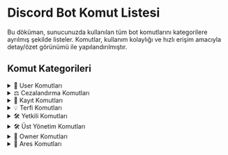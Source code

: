 <h1>Discord Bot Komut Listesi</h1>
<p>Bu döküman, sunucunuzda kullanılan tüm bot komutlarını kategorilere ayrılmış şekilde listeler. Komutlar, kullanım kolaylığı ve hızlı erişim amacıyla detay/özet görünümü ile yapılandırılmıştır.</p>

<h2>Komut Kategorileri</h2>

<details>
  <summary>👤 User Komutları</summary>
  <pre>
.yilbasi
.50krs @Ares/ID
.afk
.anım
.arkadaşlarım @Ares/ID
.avatar @Ares/ID
.ayakkabınumaram
.boşan @Ares/ID
.aşk-ölç @Ares/ID
.banner @Ares/ID
.bj <Miktar>
.cinnet @Ares/ID
.coinflip <Miktar>
.cvhazırla @Ares/ID
.cuzdan @Kullanici/ID
.dağıt
.dedikodu @Ares/ID
.detaylarım @Ares/ID
.domalt @Ares/ID
.dürt @Ares/ID
.engel ekle/kaldır/liste @Ares/ID
.evlen @Ares/ID
.evlilik-durum @Ares/ID
.fal
.fatura
.gelcektengeldim
.git @Kullanıcı/ID
.gizligörev
.daily
.gıdıkla @Ares/ID
.hackledim @Ares/ID
.hayaletyazı <süre(sn)> <mesaj>
.hesapoluştur
.hikayekurgula
.ihanet @kullanıcı
.ikizim
.ilginçbilgi
.ilgiver @Ares/ID
.iltifat @Ares/ID
.iqanaliz
.kaccm
.kaderharitası @Ares/ID
.kahve @Ares/ID
.kehanet
.khaydo @Ares/ID
.lafat @Ares/ID
.maden
.mirasımkime
.motivasyon
.profil @Ares/ID
.ruhhayvanım
.rulet <Miktar>
.rüya
.rüyayorumlama [rüya metni]
.sapla @Ares/ID
.sarıl @Ares/ID
.savaş @Ares/ID <Miktar>
.seniçizdim @Ares/ID
.serdar @Ares/ID
.ship @Ares/ID
.slot <Miktar>
.snake <Miktar>
.sonaramamız
.soy @Ares/ID
.spotify @Ares/ID
.sreyiz @Ares/ID
.stat @Ares/ID
.statc @Ares/ID
.stats @Ares/ID
.sunucubilgi
.sırlarım
.tkm @Ares/ID <Miktar>
.tekme @Ares/ID
.tokat @Ares/ID
.topstat
.transfer @Ares/ID Miktar
.trolledim @Ares/ID
.tweet Text
.xox @Ares/ID
.yala @Ares/ID
.yazı-tura <Miktar>
.yumruk @Ares/ID
.zamansabitle @Ares/ID
.zamantreni
.booster [İsim]
.çay @Ares/ID
.çek @Ares/ID
.öp @Ares/ID
.invite @Ares/ID
.ısır @Ares/ID
.şanslıgün
.şanslısayı
  </pre>
</details>

<details>
  <summary>⚖️ Cezalandırma Komutları</summary>
  <pre>
.ban @Ares/ID Sebep
.banliste
.cezasorgu CezaID
.yargı @Ares/ID Sebep
.jail @Ares/ID Sebep
.mute @Ares/ID Süre Sebep
.reklam @Ares/ID
.tempjail @Ares/ID Sebep Süre
.timeout @Ares/ID Süre Sebep
.unban @Ares/ID
.unbanall
.unyargı @Ares/ID
.unjail @Ares/ID
.unmute @Ares/ID
.unreklam @Ares/ID
.untjail @Ares/ID
.unvmute @Ares/ID
.vmute @Ares/ID Süre Sebep
  </pre>
</details>

<details>
  <summary>📝 Kayıt Komutları</summary>
  <pre>
.detaylı-isimler @Ares/ID
.kayıt @Ares/ID [İsim] [Yaş] [Cinsiyet]
.kayıtsız @Ares/ID
.taglı @Ares/ID
.tag-say
.kayıtları @Ares/ID
.isim @Ares/ID [İsim] [Yaş]
.isimler @Ares/ID
  </pre>
</details>

<details>
  <summary>💡 Terfi Komutları</summary>
  <pre>
.düşür @Ares/ID
.görev-al
.görevler @Ares/ID
.yetkili @Ares/ID
.yetkiver @Ares/ID
.ytcek @Ares/ID
.yetkial @Ares/ID
.yükselt @Ares/ID
  </pre>
</details>

<details>
  <summary>🛠️ Yetkili Komutları</summary>
  <pre>
.bağlantı-kes @Ares/ID
.nerede @Ares/ID
.rolbilgi @Rol/ID
.roldenetim @Rol/ID
.rol-log @Ares/ID
.say
.sicil @Ares/ID
.sil
.snipe
.ksil [Miktar] @Kullanıcı
  </pre>
</details>

<details>
  <summary>🛠️ Üst Yönetim Komutları</summary>
  <pre>
.chatengel
.chatengel-liste
.veri-sil @Ares/ID
.denetim @Rol/ID
.dmyaz
.ekip [ekle/sil/kontrol/bilgi/liste]
.emojiekle [Emoji]
.kanal-kilit
.link
.mazeret [Sebep]
.puan [Ekle/Sil] [@Ares/ID] [Sayı]
.rank ekle/sil/liste/ayarla/düzenle [Puan] @Rol/ID - @Hammer/ID
.rankbilgi
.roles ver/al @Ares/ID
.senkronize [Üye] @Ares/ID / [Role] @Rol/ID
.sticker [Sticker]
.toplantı
.allmute
.allunmute
.toplutaşı [Taşıyacağınız Kanal]
.yasakkelime <Kelime>
.yasgun
.yetkilisay
.yetkilisay2
.ystat @Ares/ID
.İltifat ekle/sil/liste/düzenle
  </pre>
</details>

<details>
  <summary>📢 Owner Komutları</summary>
  <pre>
.commands aç/kapat
.dolar [ekle/sil] [kullanıcı] [sayı]
.dolarekle @Ares/ID <Miktar>
.emojiid
.emojisil
.greroll [Mesaj ID]
.çekiliş 10m 1 Nitro
.komut-izin ekle/sil/liste [Komut] @Ares/Rol
.command banned @Ares/ID
.level-rol ekle/sil/liste Mesaj [10] [@Rol/ID]
.menü
.reklam-kanal ekle/sil/liste #Kanal/ID
.Reklam SS sistemi kurulumunu başlatır.
.rolalma
.rolmenü
.rolver @Ares/ID <Rol Id>.
.ry
.sicil-sıfırla @Ares/ID
.sunucu-banner
.sunucu-pp
.taglı-alım
.yasaklıtag [ekle/sil] [tag] / [say/liste]
.komut ekle/sil/liste/bilgi
  </pre>
</details>

<details>
  <summary>👑 Ares Komutları</summary>
  <pre>
.ares
.botaekle <ID>
.bottançıkar <ID>
.cezapanel
.kanalolustur [kanal ismi]
.eval [Code]
.gsetup
.guardsetup
.yaz
.whlitelist @Ares/ID
.herkeserolver @Rol/ID
.kayıtmesaj
.isimkontrol @Rol/ID
.istifapanel
.itirafpanel
.kayıtpanel
.kordine @Rol/ID sayı
.kurulum
.lb kur (kurulumunu başlatır veya sıfırlar.)
.limit
.locaizin
.loca
.nuke
.otocevap
.pm2
.prefixçıkar <prefix>
.prefixekle <prefix>
.referans
.rololustur <rol ismi> <renk ismi>
.rkurulum
.rolsuz ver
.ayar
.setupyardım
.setups
.sorumlulukpanel
.sorunçözmepanel
.stat-sıfırla all/aylık/haftalık/günlük
.streamerbaşvuru
.streameryönet
.swentegre
.sç 
.userpanel
.wl @Ares/Rol
.yetkilibaşvuru
.özeloda
.şüphelibutton
  </pre>
</details>

</body>
</html>
